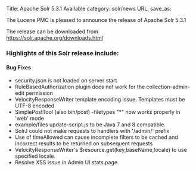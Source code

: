 Title: Apache Solr 5.3.1 Available
category: solr/news
URL: 
save_as: 

The Lucene PMC is pleased to announce the release of Apache Solr 5.3.1

The release can be downloaded from <https://solr.apache.org/downloads.html>

### Highlights of this Solr release include:
#### Bug Fixes

* security.json is not loaded on server start
* RuleBasedAuthorization plugin does not work for the collection-admin-edit permission
* VelocityResponseWriter template encoding issue. Templates must be UTF-8 encoded
* SimplePostTool (also bin/post) -filetypes "*" now works properly in 'web' mode
* example/files update-script.js to be Java 7 and 8 compatible.
* SolrJ could not make requests to handlers with '/admin/' prefix
* Use of timeAllowed can cause incomplete filters to be cached and incorrect results to be returned on subsequent requests
* VelocityResponseWriter's $resource.get(key,baseName,locale) to use specified locale.
* Resolve XSS issue in Admin UI stats page
